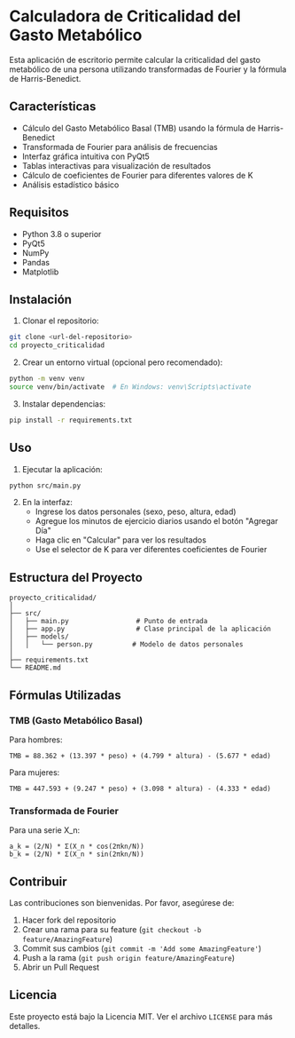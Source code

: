 # Calculadora de Criticalidad del Gasto Metabólico

Esta aplicación de escritorio permite calcular la criticalidad del gasto metabólico de una persona utilizando transformadas de Fourier y la fórmula de Harris-Benedict.

## Características

- Cálculo del Gasto Metabólico Basal (TMB) usando la fórmula de Harris-Benedict
- Transformada de Fourier para análisis de frecuencias
- Interfaz gráfica intuitiva con PyQt5
- Tablas interactivas para visualización de resultados
- Cálculo de coeficientes de Fourier para diferentes valores de K
- Análisis estadístico básico

## Requisitos

- Python 3.8 o superior
- PyQt5
- NumPy
- Pandas
- Matplotlib

## Instalación

1. Clonar el repositorio:
```bash
git clone <url-del-repositorio>
cd proyecto_criticalidad
```

2. Crear un entorno virtual (opcional pero recomendado):
```bash
python -m venv venv
source venv/bin/activate  # En Windows: venv\Scripts\activate
```

3. Instalar dependencias:
```bash
pip install -r requirements.txt
```

## Uso

1. Ejecutar la aplicación:
```bash
python src/main.py
```

2. En la interfaz:
   - Ingrese los datos personales (sexo, peso, altura, edad)
   - Agregue los minutos de ejercicio diarios usando el botón "Agregar Día"
   - Haga clic en "Calcular" para ver los resultados
   - Use el selector de K para ver diferentes coeficientes de Fourier

## Estructura del Proyecto

```
proyecto_criticalidad/
│
├── src/
│   ├── main.py                 # Punto de entrada
│   ├── app.py                  # Clase principal de la aplicación
│   ├── models/
│   │   └── person.py          # Modelo de datos personales
│
├── requirements.txt
└── README.md
```

## Fórmulas Utilizadas

### TMB (Gasto Metabólico Basal)

Para hombres:
```
TMB = 88.362 + (13.397 * peso) + (4.799 * altura) - (5.677 * edad)
```

Para mujeres:
```
TMB = 447.593 + (9.247 * peso) + (3.098 * altura) - (4.333 * edad)
```

### Transformada de Fourier

Para una serie X_n:
```
a_k = (2/N) * Σ(X_n * cos(2πkn/N))
b_k = (2/N) * Σ(X_n * sin(2πkn/N))
```

## Contribuir

Las contribuciones son bienvenidas. Por favor, asegúrese de:

1. Hacer fork del repositorio
2. Crear una rama para su feature (`git checkout -b feature/AmazingFeature`)
3. Commit sus cambios (`git commit -m 'Add some AmazingFeature'`)
4. Push a la rama (`git push origin feature/AmazingFeature`)
5. Abrir un Pull Request

## Licencia

Este proyecto está bajo la Licencia MIT. Ver el archivo `LICENSE` para más detalles. 